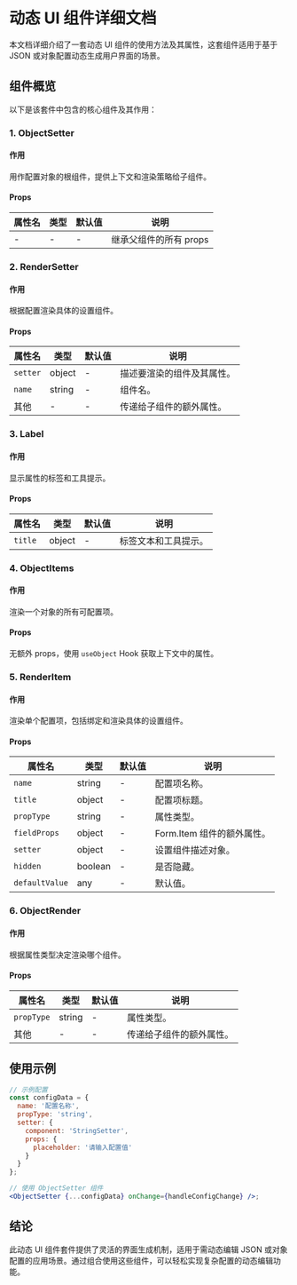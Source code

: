 # 动态 UI 组件详细文档

本文档详细介绍了一套动态 UI 组件的使用方法及其属性，这套组件适用于基于 JSON 或对象配置动态生成用户界面的场景。

## 组件概览

以下是该套件中包含的核心组件及其作用：

### 1. ObjectSetter

#### 作用

用作配置对象的根组件，提供上下文和渲染策略给子组件。

#### Props

| 属性名 | 类型 | 默认值 | 说明             |
|-----|----|-----|----------------|
| -   | -  | -   | 继承父组件的所有 props |

### 2. RenderSetter

#### 作用

根据配置渲染具体的设置组件。

#### Props

| 属性名      | 类型     | 默认值 | 说明            |
|----------|--------|-----|---------------|
| `setter` | object | -   | 描述要渲染的组件及其属性。 |
| `name`   | string | -   | 组件名。          |
| 其他       | -      | -   | 传递给子组件的额外属性。  |

### 3. Label

#### 作用

显示属性的标签和工具提示。

#### Props

| 属性名     | 类型     | 默认值 | 说明         |
|---------|--------|-----|------------|
| `title` | object | -   | 标签文本和工具提示。 |

### 4. ObjectItems

#### 作用

渲染一个对象的所有可配置项。

#### Props

无额外 props，使用 `useObject` Hook 获取上下文中的属性。

### 5. RenderItem

#### 作用

渲染单个配置项，包括绑定和渲染具体的设置组件。

#### Props

| 属性名            | 类型      | 默认值 | 说明                 |
|----------------|---------|-----|--------------------|
| `name`         | string  | -   | 配置项名称。             |
| `title`        | object  | -   | 配置项标题。             |
| `propType`     | string  | -   | 属性类型。              |
| `fieldProps`   | object  | -   | Form.Item 组件的额外属性。 |
| `setter`       | object  | -   | 设置组件描述对象。          |
| `hidden`       | boolean | -   | 是否隐藏。              |
| `defaultValue` | any     | -   | 默认值。               |

### 6. ObjectRender

#### 作用

根据属性类型决定渲染哪个组件。

#### Props

| 属性名        | 类型     | 默认值 | 说明           |
|------------|--------|-----|--------------|
| `propType` | string | -   | 属性类型。        |
| 其他         | -      | -   | 传递给子组件的额外属性。 |

## 使用示例

```jsx
// 示例配置
const configData = {
  name: '配置名称',
  propType: 'string',
  setter: {
    component: 'StringSetter',
    props: {
      placeholder: '请输入配置值'
    }
  }
};

// 使用 ObjectSetter 组件
<ObjectSetter {...configData} onChange={handleConfigChange} />;
```

## 结论

此动态 UI 组件套件提供了灵活的界面生成机制，适用于需动态编辑 JSON 或对象配置的应用场景。通过组合使用这些组件，可以轻松实现复杂配置的动态编辑功能。
